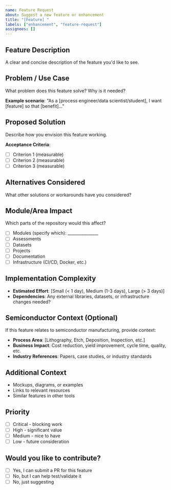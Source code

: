 ```yaml
---
name: Feature Request
about: Suggest a new feature or enhancement
title: "[Feature] "
labels: ["enhancement", "feature-request"]
assignees: []
---
```


## Feature Description
A clear and concise description of the feature you'd like to see.

## Problem / Use Case
What problem does this feature solve? Why is it needed?

**Example scenario**: "As a [process engineer/data scientist/student], I want [feature] so that [benefit]..."

## Proposed Solution
Describe how you envision this feature working.

**Acceptance Criteria**:
- [ ] Criterion 1 (measurable)
- [ ] Criterion 2 (measurable)
- [ ] Criterion 3 (measurable)

## Alternatives Considered
What other solutions or workarounds have you considered?

## Module/Area Impact
Which parts of the repository would this affect?

- [ ] Modules (specify which): _______________
- [ ] Assessments
- [ ] Datasets
- [ ] Projects
- [ ] Documentation
- [ ] Infrastructure (CI/CD, Docker, etc.)

## Implementation Complexity
- **Estimated Effort**: [Small (< 1 day), Medium (1-3 days), Large (> 3 days)]
- **Dependencies**: Any external libraries, datasets, or infrastructure changes needed?

## Semiconductor Context (Optional)
If this feature relates to semiconductor manufacturing, provide context:
- **Process Area**: [Lithography, Etch, Deposition, Inspection, etc.]
- **Business Impact**: Cost reduction, yield improvement, cycle time, quality, etc.
- **Industry References**: Papers, case studies, or industry standards

## Additional Context
- Mockups, diagrams, or examples
- Links to relevant resources
- Similar features in other tools

## Priority
- [ ] Critical - blocking work
- [ ] High - significant value
- [ ] Medium - nice to have
- [ ] Low - future consideration

## Would you like to contribute?
- [ ] Yes, I can submit a PR for this feature
- [ ] No, but I can help test/validate it
- [ ] No, just suggesting
